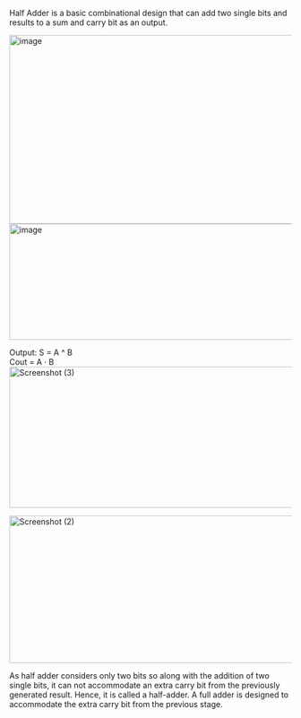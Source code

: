 Half Adder is a basic combinational design that can add two single bits and results to a sum and carry bit as an output.

<img width="682" height="337" alt="image" src="https://github.com/user-attachments/assets/c7d7b52a-eb27-4eb9-971b-b9467236c9ee" />
<img width="658" height="207" alt="image" src="https://github.com/user-attachments/assets/5a919d12-e11c-41ca-8630-1384ef095e47" />

Output:
S = A ^ B <br>
Cout = A · B
<img width="745" height="252" alt="Screenshot (3)" src="https://github.com/user-attachments/assets/3ebc2174-fccc-4ad5-9f1c-3aaf5f1c3fd6" />

<img width="1600" height="263" alt="Screenshot (2)" src="https://github.com/user-attachments/assets/3bc401b7-8612-4eee-9d12-0c36709fe0c3" />



As half adder considers only two bits so along with the addition of two single bits, it can not accommodate an extra carry bit from the previously generated result. Hence, it is called a half-adder. A full adder is designed to accommodate the extra carry bit from the previous stage.

